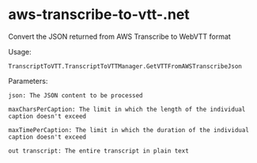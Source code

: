 # aws-transcribe-to-vtt-.net
Convert the JSON returned from AWS Transcribe to WebVTT format

Usage:
  
    TranscriptToVTT.TranscriptToVTTManager.GetVTTFromAWSTranscribeJson
    
  Parameters:
  
    json: The JSON content to be processed
    
    maxCharsPerCaption: The limit in which the length of the individual caption doesn't exceed
    
    maxTimePerCaption: The limit in which the duration of the individual caption doesn't exceed
    
    out transcript: The entire transcript in plain text
